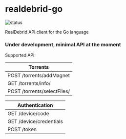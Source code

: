 # realdebrid-go

![status](https://travis-ci.com/nenadstojanovikj/realdebrid-go.svg?branch=master)

RealDebrid API client for the Go language

### Under development, minimal API at the moment

Supported API:

| Torrents  | 
| ------------- | 
| POST /torrents/addMagnet  | 
| GET /torrents/info/<ID>  | 
| POST /torrents/selectFiles/<ID>|

| Authentication |
| --- |
| GET /device/code |
| GET /device/credentials |
| POST /token |
